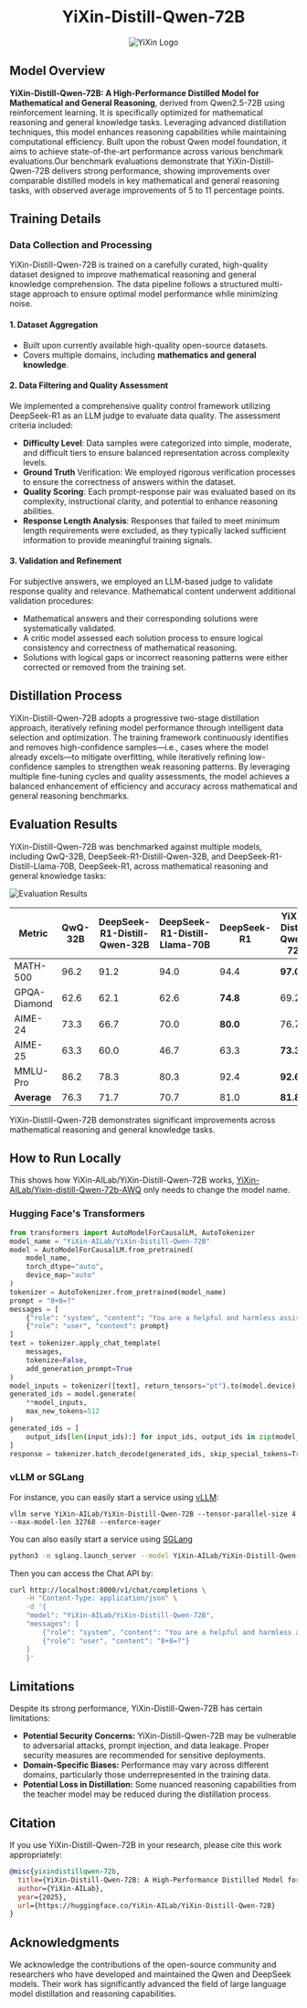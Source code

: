 <div style="text-align: center;">
  <h1>YiXin-Distill-Qwen-72B</h1>
  <img src="./fig/logo.png" alt="YiXin Logo">
</div>

## Model Overview

**YiXin-Distill-Qwen-72B: A High-Performance Distilled Model for Mathematical and General Reasoning**, derived from Qwen2.5-72B using reinforcement learning. It is specifically optimized for mathematical reasoning and general knowledge tasks. Leveraging advanced distillation techniques, this model enhances reasoning capabilities while maintaining computational efficiency. Built upon the robust Qwen model foundation, it aims to achieve state-of-the-art performance across various benchmark evaluations.Our benchmark evaluations demonstrate that YiXin-Distill-Qwen-72B delivers strong performance, showing improvements over comparable distilled models in key mathematical and general reasoning tasks, with observed average improvements of 5 to 11 percentage points.
## Training Details

### Data Collection and Processing

YiXin-Distill-Qwen-72B is trained on a carefully curated, high-quality dataset designed to improve mathematical reasoning and general knowledge comprehension. The data pipeline follows a structured multi-stage approach to ensure optimal model performance while minimizing noise.

#### 1. **Dataset Aggregation**

- Built upon currently available high-quality open-source datasets.
- Covers multiple domains, including **mathematics and general knowledge**.

#### 2. **Data Filtering and Quality Assessment**

We implemented a comprehensive quality control framework utilizing DeepSeek-R1 as an LLM judge to evaluate data quality. The assessment criteria included:
- **Difficulty Level**: Data samples were categorized into simple, moderate, and difficult tiers to ensure balanced representation across complexity levels.
- **Ground Truth** Verification: We employed rigorous verification processes to ensure the correctness of answers within the dataset.
- **Quality Scoring**: Each prompt-response pair was evaluated based on its complexity, instructional clarity, and potential to enhance reasoning abilities.
- **Response Length Analysis**: Responses that failed to meet minimum length requirements were excluded, as they typically lacked sufficient information to provide meaningful training signals.

#### 3. **Validation and Refinement**

For subjective answers, we employed an LLM-based judge to validate response quality and relevance.
Mathematical content underwent additional validation procedures:
- Mathematical answers and their corresponding solutions were systematically validated.
- A critic model assessed each solution process to ensure logical consistency and correctness of mathematical reasoning.
- Solutions with logical gaps or incorrect reasoning patterns were either corrected or removed from the training set.

## Distillation Process

YiXin-Distill-Qwen-72B adopts a progressive two-stage distillation approach, iteratively refining model performance through intelligent data selection and optimization. The training framework continuously identifies and removes high-confidence samples—i.e., cases where the model already excels—to mitigate overfitting, while iteratively refining low-confidence samples to strengthen weak reasoning patterns. By leveraging multiple fine-tuning cycles and quality assessments, the model achieves a balanced enhancement of efficiency and accuracy across mathematical and general reasoning benchmarks.

## Evaluation Results

YiXin-Distill-Qwen-72B was benchmarked against multiple models, including QwQ-32B, DeepSeek-R1-Distill-Qwen-32B, and DeepSeek-R1-Distill-Llama-70B, DeepSeek-R1, across mathematical reasoning and general knowledge tasks:

![Evaluation Results](./fig/Metric.png)

| Metric          | QwQ-32B | DeepSeek-R1-Distill-Qwen-32B | DeepSeek-R1-Distill-Llama-70B | DeepSeek-R1 | YiXin-Distill-Qwen-72B |
|---------------|-------------|-----------------------------|------------------------------|-------------|------------------------|
| MATH-500      | 96.2        | 91.2                        | 94.0                         | 94.4        | **97.0**               |
| GPQA-Diamond  | 62.6        | 62.1                        | 62.6                         | **74.8**    | 69.2                   |
| AIME-24       | 73.3        | 66.7                        | 70.0                         | **80.0**    | 76.7                   |
| AIME-25       | 63.3        | 60.0                        | 46.7                         | 63.3        | **73.3**               |
| MMLU-Pro      | 86.2        | 78.3                        | 80.3                         | 92.4        | **92.6**               |
| **Average**   | 76.3        | 71.7                        | 70.7                         | 81.0        | **81.8**               |

YiXin-Distill-Qwen-72B demonstrates significant improvements across mathematical reasoning and general knowledge tasks.

## How to Run Locally

This shows how YiXin-AILab/YiXin-Distill-Qwen-72B works, 
[YiXin-AILab/Yixin-distill-Qwen-72b-AWQ](https://huggingface.co/YiXin-AILab/YiXin-Distill-Qwen-72B-AWQ) only needs to change the model name.

### Hugging Face's Transformers

```python
from transformers import AutoModelForCausalLM, AutoTokenizer
model_name = "YiXin-AILab/YiXin-Distill-Qwen-72B"
model = AutoModelForCausalLM.from_pretrained(
    model_name,
    torch_dtype="auto",
    device_map="auto"
)
tokenizer = AutoTokenizer.from_pretrained(model_name)
prompt = "8+8=?"
messages = [
    {"role": "system", "content": "You are a helpful and harmless assistant. You are Qwen developed by Alibaba. You should think step-by-step."},
    {"role": "user", "content": prompt}
]
text = tokenizer.apply_chat_template(
    messages,
    tokenize=False,
    add_generation_prompt=True
)
model_inputs = tokenizer([text], return_tensors="pt").to(model.device)
generated_ids = model.generate(
    **model_inputs,
    max_new_tokens=512
)
generated_ids = [
    output_ids[len(input_ids):] for input_ids, output_ids in zip(model_inputs.input_ids, generated_ids)
]
response = tokenizer.batch_decode(generated_ids, skip_special_tokens=True)[0]
```

### vLLM or SGLang

For instance, you can easily start a service using [vLLM](https://github.com/vllm-project/vllm):

```shell
vllm serve YiXin-AILab/YiXin-Distill-Qwen-72B --tensor-parallel-size 4 --max-model-len 32768 --enforce-eager
```

You can also easily start a service using [SGLang](https://github.com/sgl-project/sglang)

```bash
python3 -m sglang.launch_server --model YiXin-AILab/YiXin-Distill-Qwen-72B --trust-remote-code --tp 4 --port 8000
```

Then you can access the Chat API by:

```bash
curl http://localhost:8000/v1/chat/completions \
    -H "Content-Type: application/json" \
    -d '{
    "model": "YiXin-AILab/YiXin-Distill-Qwen-72B",
    "messages": [
        {"role": "system", "content": "You are a helpful and harmless assistant. You are Qwen developed by Alibaba. You should think step-by-step."},
        {"role": "user", "content": "8+8=?"}
    ]
    }'
```

## Limitations

Despite its strong performance, YiXin-Distill-Qwen-72B has certain limitations:

- **Potential Security Concerns:** YiXin-Distill-Qwen-72B may be vulnerable to adversarial attacks, prompt injection, and data leakage. Proper security measures are recommended for sensitive deployments.
- **Domain-Specific Biases:** Performance may vary across different domains, particularly those underrepresented in the training data.
- **Potential Loss in Distillation:** Some nuanced reasoning capabilities from the teacher model may be reduced during the distillation process.

## Citation

If you use YiXin-Distill-Qwen-72B in your research, please cite this work appropriately:

```bibtex
@misc{yixindistillqwen-72b,
  title={YiXin-Distill-Qwen-72B: A High-Performance Distilled Model for Mathematical and General Reasoning},
  author={YiXin-AILab},
  year={2025},
  url={https://huggingface.co/YiXin-AILab/YiXin-Distill-Qwen-72B}
}
```

## Acknowledgments

We acknowledge the contributions of the open-source community and researchers who have developed and maintained the Qwen and DeepSeek models. Their work has significantly advanced the field of large language model distillation and reasoning capabilities.

